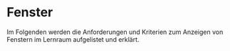 # Fenster

Im Folgenden werden die Anforderungen und Kriterien zum Anzeigen von Fenstern im Lernraum aufgelistet und erklärt.